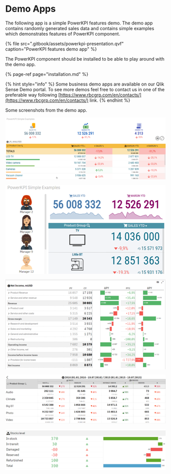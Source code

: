 # Demo Apps

The following app is a simple PowerKPI features demo. The demo app contains randomly generated sales data and contains simple examples which demonstrates features of PowerKPI component.

{% file src=".gitbook/assets/powerkpi-presentation.qvf" caption="PowerKPI features demo app" %}

The PowerKPI component should be installed to be able to play around with the demo app.

{% page-ref page="installation.md" %}

{% hint style="info" %}
Some business demo apps are available on our Qlik Sense Demo portal. To see more demos feel free to contact us in one of the preferable way following [https://www.rbcgrp.com/en/contacts/](https://www.rbcgrp.com/en/contacts/) link.
{% endhint %}

Some screenshots from the demo app.

![](.gitbook/assets/demos.png)



![](.gitbook/assets/demos2.png)



![](.gitbook/assets/netincome.png)

![](.gitbook/assets/demos3.png)



![](.gitbook/assets/demos4.png)

